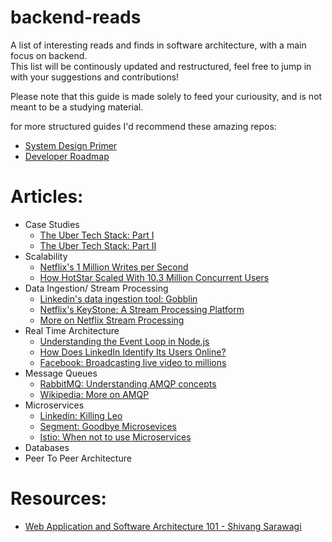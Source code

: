 # backend-reads
A list of interesting reads and finds in software architecture, with a main focus on backend.  
This list will be continously updated and restructured, feel free to jump in with your suggestions and contributions! 

Please note that this guide is made solely to feed your curiousity, and is not meant to be a studying material.  

for more structured guides I'd recommend these amazing repos:
* [System Design Primer](https://github.com/donnemartin/system-design-primer)
* [Developer Roadmap](https://github.com/kamranahmedse/developer-roadmap)

# Articles:
* Case Studies
  * [The Uber Tech Stack: Part I](https://eng.uber.com/tech-stack-part-one-foundation/)
  * [The Uber Tech Stack: Part II](https://eng.uber.com/uber-tech-stack-part-two/)
* Scalability
  * [Netflix's 1 Million Writes per Second](https://netflixtechblog.com/revisiting-1-million-writes-per-second-c191a84864cc)
  * [How HotStar Scaled With 10.3 Million Concurrent Users](https://www.8bitmen.com/how-hotstar-scaled-with-10-3-million-concurrent-users-an-architectural-insight/)
* Data Ingestion/ Stream Processing
  * [Linkedin's data ingestion tool: Gobblin](https://engineering.linkedin.com/data-ingestion/gobblin-big-data-ease)
  * [Netflix's KeyStone: A Stream Processing Platform](https://netflixtechblog.com/keystone-real-time-stream-processing-platform-a3ee651812a)
  * [More on Netflix Stream Processing](https://www.infoq.com/articles/netflix-migrating-stream-processing/)
* Real Time Architecture
  * [Understanding the Event Loop in Node.js](https://nodejs.org/fa/docs/guides/event-loop-timers-and-nexttick/)
  * [How Does LinkedIn Identify Its Users Online?](https://www.8bitmen.com/linkedin-real-time-architecture-how-does-linkedin-identify-its-users-online/)
  * [Facebook: Broadcasting live video to millions](https://engineering.fb.com/ios/under-the-hood-broadcasting-live-video-to-millions/)
* Message Queues
  * [RabbitMQ: Understanding AMQP concepts](https://www.rabbitmq.com/tutorials/amqp-concepts.html)
  * [Wikipedia: More on AMQP](https://en.wikipedia.org/wiki/Advanced_Message_Queuing_Protocol)
* Microservices
  * [Linkedin: Killing Leo](https://engineering.linkedin.com/architecture/brief-history-scaling-linkedin)
  * [Segment: Goodbye Microsevices](https://segment.com/blog/goodbye-microservices/)
  * [Istio: When not to use Microservices](https://blog.christianposta.com/microservices/istio-as-an-example-of-when-not-to-do-microservices/)
* Databases
* Peer To Peer Architecture


# Resources:
* [Web Application and Software Architecture 101 - Shivang Sarawagi](https://www.educative.io/courses/web-application-software-architecture-101)
